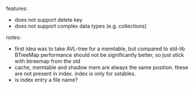 features: 
- does not support delete key
- does not support complex data types (e.g. collections)

notes:
- first idea was to take AVL-tree for a memtable, but compared to std-lib BTreeMap performance should not be significantly better, so just stick with btreemap from the std
- cache, memtable and shadow mem are always the same position. these are not present in index. index is only for sstables.
- is index entry a file name?

